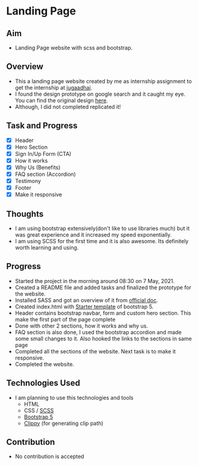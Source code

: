 # Landing Page

## Aim
- Landing Page website with scss and bootstrap.

## Overview
- This a landing page website created by me as internship assignment to get the internship at [jugaadhai](https://www.jugaadhai.in).
- I found the design prototype on google search and it caught my eye. You can find the original design [here](https://www.buylandingpagedesign.com/blog/small-business-funding-bootstrap-landing-page/https://www.buylandingpagedesign.com/blog/small-business-funding-bootstrap-landing-page/).
- Although, I did not completed replicated it!

## Task and Progress
- [x] Header
- [x] Hero Section
- [x] Sign In/Up Form (CTA)
- [x] How it works
- [x] Why Us (Benefits)
- [x] FAQ section (Accordion)
- [x] Testimony
- [x] Footer
- [x] Make it responsive

## Thoughts
- I am using bootstrap extensively(don't like to use libraries much) but it was great experience and it increased my speed exponentially.
- I am using SCSS for the first time and it is also awesome. Its definitely worth learning and using.

## Progress
- Started the project in the morning around 08:30 on 7 May, 2021.
- Created a README file and added tasks and finalized the prototype for the website.
- Installed SASS and got an overview of it from [official doc](https://sass-lang.com/guide).
- Created index.html with [Starter template](https://getbootstrap.com/docs/5.0/getting-started/introduction/#starter-template) of bootstrap 5.
- Header contains bootstrap navbar, form and custom hero section. This make the first part of the page complete <!-- Time: 13:00 -->
- Done with other 2 sections, how it works and why us. <!-- Time: 17:30 -->
- FAQ section is also done, I used the bootstrap accordion and made some small changes to it. Also hooked the links to the sections in same page <!-- Time: 19:00 -->
- Completed all the sections of the website. Next task is to make it responsive. <!-- TIme: 00:00 -->
- Completed the website. <!-- Time: 12:45 -->


## Technologies Used
- I am planning to use this technologies and tools
  - HTML
  - CSS / [SCSS](https://sass-lang.com/guide)
  - [Bootstrap 5](https://getbootstrap.com/docs/5.0/getting-started/introduction/)
  - [Clippy](https://bennettfeely.com/clippy/) (for generating clip path)

## Contribution
- No contribution is accepted